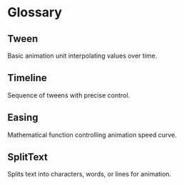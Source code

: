 # Glossary

## Tween
Basic animation unit interpolating values over time.

## Timeline
Sequence of tweens with precise control.

## Easing
Mathematical function controlling animation speed curve.

## SplitText
Splits text into characters, words, or lines for animation.
